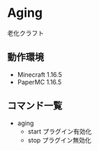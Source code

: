 # Aging
老化クラフト

## 動作環境
- Minecraft 1.16.5
- PaperMC 1.16.5

## コマンド一覧
- aging
    - start
        プラグイン有効化
    - stop
        プラグイン無効化